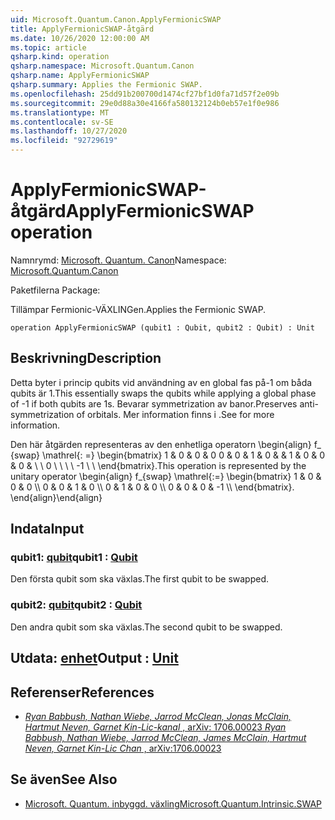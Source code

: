 ```yaml
---
uid: Microsoft.Quantum.Canon.ApplyFermionicSWAP
title: ApplyFermionicSWAP-åtgärd
ms.date: 10/26/2020 12:00:00 AM
ms.topic: article
qsharp.kind: operation
qsharp.namespace: Microsoft.Quantum.Canon
qsharp.name: ApplyFermionicSWAP
qsharp.summary: Applies the Fermionic SWAP.
ms.openlocfilehash: 25dd91b200700d1474cf27bf1d0fa71d57f2e09b
ms.sourcegitcommit: 29e0d88a30e4166fa580132124b0eb57e1f0e986
ms.translationtype: MT
ms.contentlocale: sv-SE
ms.lasthandoff: 10/27/2020
ms.locfileid: "92729619"
---
```

# <a name="applyfermionicswap-operation"></a><span data-ttu-id="2c7a5-102">ApplyFermionicSWAP-åtgärd</span><span class="sxs-lookup"><span data-stu-id="2c7a5-102">ApplyFermionicSWAP operation</span></span>

<span data-ttu-id="2c7a5-103">Namnrymd: [Microsoft. Quantum. Canon](xref:Microsoft.Quantum.Canon)</span><span class="sxs-lookup"><span data-stu-id="2c7a5-103">Namespace: [Microsoft.Quantum.Canon](xref:Microsoft.Quantum.Canon)</span></span>

<span data-ttu-id="2c7a5-104">Paketfilerna [](https://nuget.org/packages/)</span><span class="sxs-lookup"><span data-stu-id="2c7a5-104">Package: [](https://nuget.org/packages/)</span></span>


<span data-ttu-id="2c7a5-105">Tillämpar Fermionic-VÄXLINGen.</span><span class="sxs-lookup"><span data-stu-id="2c7a5-105">Applies the Fermionic SWAP.</span></span>

```qsharp
operation ApplyFermionicSWAP (qubit1 : Qubit, qubit2 : Qubit) : Unit
```


## <a name="description"></a><span data-ttu-id="2c7a5-106">Beskrivning</span><span class="sxs-lookup"><span data-stu-id="2c7a5-106">Description</span></span>

<span data-ttu-id="2c7a5-107">Detta byter i princip qubits vid användning av en global fas på-1 om båda qubits är 1.</span><span class="sxs-lookup"><span data-stu-id="2c7a5-107">This essentially swaps the qubits while applying a global phase of -1 if both qubits are 1s.</span></span> <span data-ttu-id="2c7a5-108">Bevarar symmetrization av banor.</span><span class="sxs-lookup"><span data-stu-id="2c7a5-108">Preserves anti-symmetrization of orbitals.</span></span>
<span data-ttu-id="2c7a5-109">Mer information finns i .</span><span class="sxs-lookup"><span data-stu-id="2c7a5-109">See  for more information.</span></span>

<span data-ttu-id="2c7a5-110">Den här åtgärden representeras av den enhetliga operatorn \begin{align} f_ {swap} \mathrel{: =} \begin{bmatrix} 1 & 0 & 0 & 0 0 & 0 & 1 & 0 & & 1 & 0 & 0 & 0 & \\ \\ 0 \\ \\ \\ \\ -1 \\ \\ \end{bmatrix}.</span><span class="sxs-lookup"><span data-stu-id="2c7a5-110">This operation is represented by the unitary operator \begin{align} f_{swap} \mathrel{:=} \begin{bmatrix} 1 & 0 & 0 & 0 \\\\ 0 & 0 & 1 & 0 \\\\ 0 & 1 & 0 & 0 \\\\ 0 & 0 & 0 & -1 \\\\ \end{bmatrix}.</span></span>
<span data-ttu-id="2c7a5-111">\end{align}</span><span class="sxs-lookup"><span data-stu-id="2c7a5-111">\end{align}</span></span>

## <a name="input"></a><span data-ttu-id="2c7a5-112">Indata</span><span class="sxs-lookup"><span data-stu-id="2c7a5-112">Input</span></span>

### <a name="qubit1--qubit"></a><span data-ttu-id="2c7a5-113">qubit1: [qubit](xref:microsoft.quantum.lang-ref.qubit)</span><span class="sxs-lookup"><span data-stu-id="2c7a5-113">qubit1 : [Qubit](xref:microsoft.quantum.lang-ref.qubit)</span></span>

<span data-ttu-id="2c7a5-114">Den första qubit som ska växlas.</span><span class="sxs-lookup"><span data-stu-id="2c7a5-114">The first qubit to be swapped.</span></span>


### <a name="qubit2--qubit"></a><span data-ttu-id="2c7a5-115">qubit2: [qubit](xref:microsoft.quantum.lang-ref.qubit)</span><span class="sxs-lookup"><span data-stu-id="2c7a5-115">qubit2 : [Qubit](xref:microsoft.quantum.lang-ref.qubit)</span></span>

<span data-ttu-id="2c7a5-116">Den andra qubit som ska växlas.</span><span class="sxs-lookup"><span data-stu-id="2c7a5-116">The second qubit to be swapped.</span></span>



## <a name="output--unit"></a><span data-ttu-id="2c7a5-117">Utdata: [enhet](xref:microsoft.quantum.lang-ref.unit)</span><span class="sxs-lookup"><span data-stu-id="2c7a5-117">Output : [Unit](xref:microsoft.quantum.lang-ref.unit)</span></span>



## <a name="references"></a><span data-ttu-id="2c7a5-118">Referenser</span><span class="sxs-lookup"><span data-stu-id="2c7a5-118">References</span></span>

- [<span data-ttu-id="2c7a5-119">*Ryan Babbush, Nathan Wiebe, Jarrod McClean, Jonas McClain, Hartmut Neven, Garnet Kin-Lic-kanal* , arXiv: 1706.00023</span><span class="sxs-lookup"><span data-stu-id="2c7a5-119"> *Ryan Babbush, Nathan Wiebe, Jarrod McClean, James McClain, Hartmut Neven, Garnet Kin-Lic Chan* , arXiv:1706.00023 </span></span>](https://arxiv.org/pdf/1706.00023.pdf)

## <a name="see-also"></a><span data-ttu-id="2c7a5-120">Se även</span><span class="sxs-lookup"><span data-stu-id="2c7a5-120">See Also</span></span>

- [<span data-ttu-id="2c7a5-121">Microsoft. Quantum. inbyggd. växling</span><span class="sxs-lookup"><span data-stu-id="2c7a5-121">Microsoft.Quantum.Intrinsic.SWAP</span></span>](xref:Microsoft.Quantum.Intrinsic.SWAP)